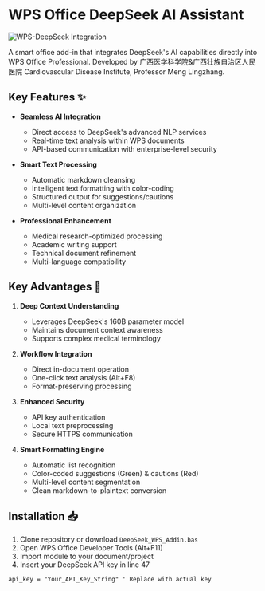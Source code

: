 # WPS Office DeepSeek AI Assistant

![WPS-DeepSeek Integration](https://via.placeholder.com/800x400.png?text=WPS+Office+%26+DeepSeek+AI+Integration)

A smart office add-in that integrates DeepSeek's AI capabilities directly into WPS Office Professional. Developed by 广西医学科学院&广西壮族自治区人民医院 Cardiovascular Disease Institute, Professor Meng Lingzhang.

## Key Features ✨

- **Seamless AI Integration**
  - Direct access to DeepSeek's advanced NLP services
  - Real-time text analysis within WPS documents
  - API-based communication with enterprise-level security

- **Smart Text Processing**
  - Automatic markdown cleansing
  - Intelligent text formatting with color-coding
  - Structured output for suggestions/cautions
  - Multi-level content organization

- **Professional Enhancement**
  - Medical research-optimized processing
  - Academic writing support
  - Technical document refinement
  - Multi-language compatibility

## Key Advantages 🚀

1. **Deep Context Understanding**
   - Leverages DeepSeek's 160B parameter model
   - Maintains document context awareness
   - Supports complex medical terminology

2. **Workflow Integration**
   - Direct in-document operation
   - One-click text analysis (Alt+F8)
   - Format-preserving processing

3. **Enhanced Security**
   - API key authentication
   - Local text preprocessing
   - Secure HTTPS communication

4. **Smart Formatting Engine**
   - Automatic list recognition
   - Color-coded suggestions (Green) & cautions (Red)
   - Multi-level content segmentation
   - Clean markdown-to-plaintext conversion

## Installation 📥

1. Clone repository or download `DeepSeek_WPS_Addin.bas`
2. Open WPS Office Developer Tools (Alt+F11)
3. Import module to your document/project
4. Insert your DeepSeek API key in line 47

```vba
api_key = "Your_API_Key_String" ' Replace with actual key
